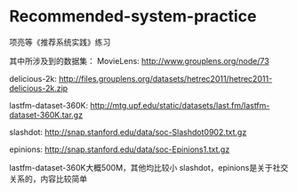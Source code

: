 # Recommended-system-practice
项亮等《推荐系统实践》练习


其中所涉及到的数据集：
MovieLens: http://www.grouplens.org/node/73

delicious-2k: http://files.grouplens.org/datasets/hetrec2011/hetrec2011-delicious-2k.zip

lastfm-dataset-360K: http://mtg.upf.edu/static/datasets/last.fm/lastfm-dataset-360K.tar.gz

slashdot: http://snap.stanford.edu/data/soc-Slashdot0902.txt.gz

epinions: http://snap.stanford.edu/data/soc-Epinions1.txt.gz

lastfm-dataset-360K大概500M，其他均比较小
slashdot，epinions是关于社交关系的，内容比较简单